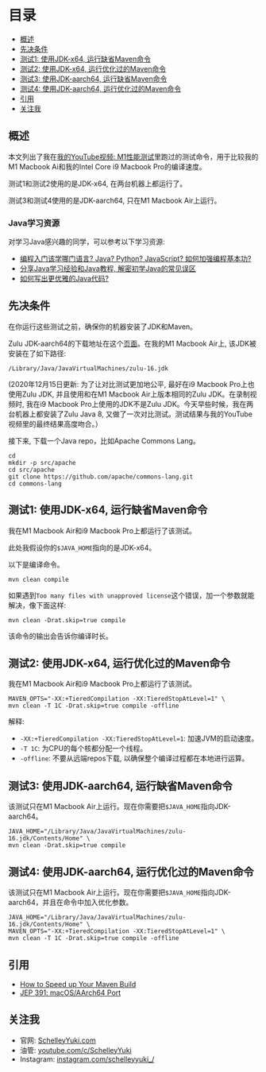 # 目录
- [概述](#概述)
- [先决条件](#先决条件)
- [测试1: 使用JDK-x64, 运行缺省Maven命令](#测试1-使用JDK-x64-运行缺省Maven命令)
- [测试2: 使用JDK-x64, 运行优化过的Maven命令](#测试2-使用JDK-x64-运行优化过的Maven命令)
- [测试3: 使用JDK-aarch64, 运行缺省Maven命令](#测试3-使用JDK-aarch64-运行缺省Maven命令)
- [测试4: 使用JDK-aarch64, 运行优化过的Maven命令](#测试4-使用JDK-aarch64-运行优化过的Maven命令)
- [引用](#引用)
- [关注我](#关注我)

## 概述
本文列出了我在[我的YouTube视频: M1性能测试](https://youtu.be/o6q8zPmfVLU)里跑过的测试命令，用于比较我的M1 Macbook Ai和我的Intel Core i9 Macbook Pro的编译速度。

测试1和测试2使用的是JDK-x64, 在两台机器上都运行了。

测试3和测试4使用的是JDK-aarch64, 只在M1 Macbook Air上运行。

### Java学习资源
对学习Java感兴趣的同学，可以参考以下学习资源:
- [编程入门该学哪门语言? Java? Python? JavaScript? 如何加强编程基本功?](https://youtu.be/6B9Olpve4n0)
- [分享Java学习经验和Java教程, 解密初学Java的常见误区](https://youtu.be/IFDjrK2y5s4)
- [如何写出更优雅的Java代码?](https://youtu.be/x4z3K0BsrwM)

## 先决条件
在你运行这些测试之前，确保你的机器安装了JDK和Maven。

Zulu JDK-aarch64的下载地址在这个[页面](https://www.azul.com/downloads/zulu-community/?os=macos&architecture=arm-64-bit&package=jdk)。在我的M1 Macbook Air上, 该JDK被安装在了如下路径: 
```
/Library/Java/JavaVirtualMachines/zulu-16.jdk
```

(2020年12月15日更新: 为了让对比测试更加地公平, 最好在i9 Macbook Pro上也使用Zulu JDK, 并且使用和在M1 Macbook Air上版本相同的Zulu JDK。在录制视频时, 我在i9 Macbook Pro上使用的JDK不是Zulu JDK。今天早些时候，我在两台机器上都安装了Zulu Java 8, 又做了一次对比测试。测试结果与我的YouTube视频里的最终结果高度吻合。）

接下来, 下载一个Java repo，比如Apache Commons Lang。
```
cd
mkdir -p src/apache
cd src/apache
git clone https://github.com/apache/commons-lang.git
cd commons-lang
```
## 测试1: 使用JDK-x64, 运行缺省Maven命令

我在M1 Macbook Air和i9 Macbook Pro上都运行了该测试。

此处我假设你的`$JAVA_HOME`指向的是JDK-x64。

以下是编译命令。
```
mvn clean compile
```

如果遇到`Too many files with unapproved license`这个错误，加一个参数就能解决，像下面这样: 
```
mvn clean -Drat.skip=true compile
```

该命令的输出会告诉你编译时长。

## 测试2: 使用JDK-x64, 运行优化过的Maven命令

我在M1 Macbook Air和i9 Macbook Pro上都运行了该测试。

```
MAVEN_OPTS="-XX:+TieredCompilation -XX:TieredStopAtLevel=1" \
mvn clean -T 1C -Drat.skip=true compile -offline
```

解释:
- `-XX:+TieredCompilation -XX:TieredStopAtLevel=1`: 加速JVM的启动速度。
- `-T 1C`: 为CPU的每个核都分配一个线程。
- `-offline`: 不要从远端repos下载, 以确保整个编译过程都在本地进行运算。

## 测试3: 使用JDK-aarch64, 运行缺省Maven命令

该测试只在M1 Macbook Air上运行。现在你需要把`$JAVA_HOME`指向JDK-aarch64。
```
JAVA_HOME="/Library/Java/JavaVirtualMachines/zulu-16.jdk/Contents/Home" \
mvn clean -Drat.skip=true compile
```

## 测试4: 使用JDK-aarch64, 运行优化过的Maven命令

该测试只在M1 Macbook Air上运行。现在你需要把`$JAVA_HOME`指向JDK-aarch64，并且在命令中加入优化参数。

```
JAVA_HOME="/Library/Java/JavaVirtualMachines/zulu-16.jdk/Contents/Home" \
MAVEN_OPTS="-XX:+TieredCompilation -XX:TieredStopAtLevel=1" \
mvn clean -T 1C -Drat.skip=true compile -offline
```

## 引用
- [How to Speed up Your Maven Build](https://www.jrebel.com/blog/how-to-speed-up-your-maven-build)
- [JEP 391: macOS/AArch64 Port](https://bugs.openjdk.java.net/browse/JDK-8251280)

## 关注我
- 官网: [SchelleyYuki.com](https://schelleyyuki.com)
- 油管: [youtube.com/c/SchelleyYuki](https://www.youtube.com/c/SchelleyYuki)
- Instagram: [instagram.com/schelleyyuki_/](https://www.instagram.com/schelleyyuki_/)
